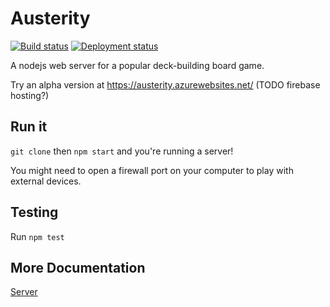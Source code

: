 Austerity
=========

[![Build status](https://dev.azure.com/darthwalsh/austerity/_apis/build/status/austerity-npm)](https://dev.azure.com/darthwalsh/austerity/_build/latest?definitionId=4)
[![Deployment status](https://vsrm.dev.azure.com/darthwalsh/_apis/public/Release/badge/3f7b9cb9-a9ce-4a58-ba31-e808d7667cc4/1/1)](https://dev.azure.com/darthwalsh/austerity/_release?definitionId=1)

A nodejs web server for a popular deck-building board game.

Try an alpha version at https://austerity.azurewebsites.net/ (TODO firebase hosting?)

Run it
------
`git clone` then `npm start` and you're running a server!

You might need to open a firewall port on your computer to play with external devices.

Testing
-------
Run `npm test`

More Documentation
------------------

[Server](server/README.md)